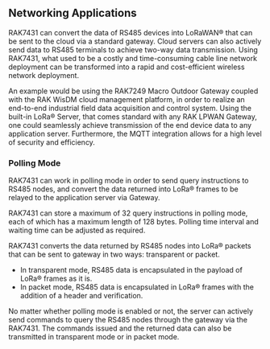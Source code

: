 ## Networking Applications

RAK7431 can convert the data of RS485 devices into LoRaWAN® that can be sent to the cloud via a standard gateway. Cloud servers can also actively send data to RS485 terminals to achieve two-way data transmission. Using RAK7431, what used to be a costly and time-consuming cable line network deployment can be transformed into a rapid and cost-efficient wireless network deployment.

An example would be using the RAK7249 Macro Outdoor Gateway coupled with the RAK WisDM cloud management platform, in order to realize an end-to-end industrial field data acquisition and control system. Using the built-in LoRa® Server, that comes standard with any RAK LPWAN Gateway, one could seamlessly achieve transmission of the end device data to any application server. Furthermore, the MQTT integration allows for a high level of security and efficiency.

<rk-img
  src="/assets/images/datasheet/rak7431/rs485-structure.jpg"
  width="75%"
  figure-number="1"
  caption="RAK7431 - RS485 to LoRaWAN® network structure"
/>

### Polling Mode

RAK7431 can work in polling mode in order to send query instructions to RS485 nodes, and convert the data returned into LoRa® frames to be relayed to the application server via Gateway.

<rk-img
  src="/assets/images/datasheet/rak7431/rak7431-polling-mode.jpg"
  width="75%"
  figure-number="2"
  caption="RAK7431 polling mode"
/>

RAK7431 can store a maximum of 32 query instructions in polling mode, each of which has a maximum length of 128 bytes. Polling time interval and waiting time can be adjusted as required.

RAK7431 converts the data returned by RS485 nodes into LoRa® packets that can be sent to gateway in two ways: transparent or packet. 

* In transparent mode, RS485 data is encapsulated in the payload of LoRa® frames as it is.
* In packet mode, RS485
data is encapsulated in LoRa® frames with the addition of a header and verification.

No matter whether polling mode is enabled or not, the server can actively send commands to query the RS485 nodes through the gateway via the RAK7431. The commands issued and the returned data can also be transmitted in transparent mode or in packet mode.

<rk-img
  src="/assets/images/datasheet/rak7431/rak7431-transparent-mode.jpg"
  width="75%"
  figure-number="3"
  caption="RAK7431 transparent mode"
/>



